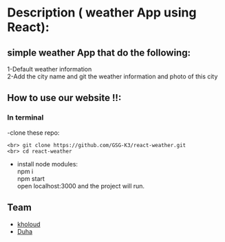 
# Description ( weather App using React):

  
## simple weather App that do the following:
1-Default weather information
<br> 2-Add the city name and git the weather information and photo of this city 

 ## How to use our website !!:
  ### In terminal
 -clone these repo:
  ```  
 <br> git clone https://github.com/GSG-K3/react-weather.git
 <br> cd react-weather
 ```
- install node modules:
 <br> npm i
 <br> npm start
 <br> open localhost:3000 and the project will run.


## Team
- [kholoud](https://github.com/kholoudfann)
- [Duha](https://github.com/Duha96)
